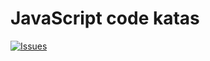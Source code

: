 # JavaScript code katas

[![Issues](https://img.shields.io/github/issues/sajadtorkamani/javascript-katas)](https://github.com/sajadtorkamani/javascript-katas/issues)
